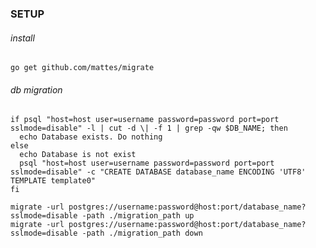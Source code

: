 ### SETUP
###### install
    go get github.com/mattes/migrate

###### db migration
    if psql "host=host user=username password=password port=port sslmode=disable" -l | cut -d \| -f 1 | grep -qw $DB_NAME; then
      echo Database exists. Do nothing
    else
      echo Database is not exist
      psql "host=host user=username password=password port=port sslmode=disable" -c "CREATE DATABASE database_name ENCODING 'UTF8' TEMPLATE template0"
    fi

    migrate -url postgres://username:password@host:port/database_name?sslmode=disable -path ./migration_path up
    migrate -url postgres://username:password@host:port/database_name?sslmode=disable -path ./migration_path down